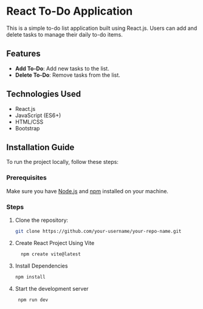# React To-Do Application

This is a simple to-do list application built using React.js. Users can add and delete tasks to manage their daily to-do items.

## Features

- **Add To-Do**: Add new tasks to the list.
- **Delete To-Do**: Remove tasks from the list.

## Technologies Used

- React.js
- JavaScript (ES6+)
- HTML/CSS
- Bootstrap

## Installation Guide

To run the project locally, follow these steps:

### Prerequisites

Make sure you have [Node.js](https://nodejs.org/) and [npm](https://www.npmjs.com/) installed on your machine.

### Steps

1. Clone the repository:

   ```bash
   git clone https://github.com/your-username/your-repo-name.git
   ```

2. Create React Project Using Vite

   ```bash
     npm create vite@latest
   ```

3. Install Dependencies

   ```bash
   npm install
   ```

4. Start the development server

   ```bash
    npm run dev
   ```
